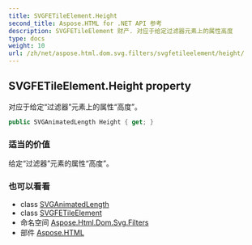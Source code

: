 ```yaml
---
title: SVGFETileElement.Height
second_title: Aspose.HTML for .NET API 参考
description: SVGFETileElement 财产. 对应于给定过滤器元素上的属性高度
type: docs
weight: 10
url: /zh/net/aspose.html.dom.svg.filters/svgfetileelement/height/
---
```

## SVGFETileElement.Height property

对应于给定“过滤器”元素上的属性“高度”。

```csharp
public SVGAnimatedLength Height { get; }
```

### 适当的价值

给定“过滤器”元素的属性“高度”。

### 也可以看看

* class [SVGAnimatedLength](../../../aspose.html.dom.svg.datatypes/svganimatedlength/)
* class [SVGFETileElement](../)
* 命名空间 [Aspose.Html.Dom.Svg.Filters](../../svgfetileelement/)
* 部件 [Aspose.HTML](../../../)


